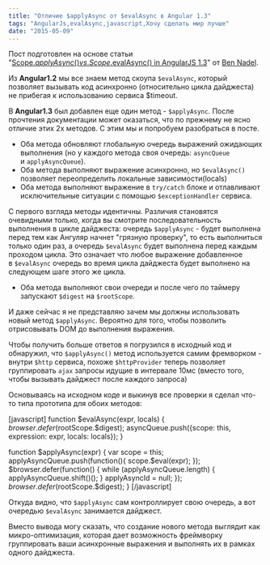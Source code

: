 ```yaml
---
title: "Отличие $applyAsync от $evalAsync в Angular 1.3"
tags: "AngularJs,evalAsync,javascript,Хочу сделать мир лучше"
date: "2015-05-09"
---
```


Пост подготовлен на основе статьи "[Scope.$applyAsync() vs. Scope.$evalAsync() in AngularJS 1.3](https://www.bennadel.com/blog/2751-scope-applyasync-vs-scope-evalasync-in-angularjs-1-3.htm)" от [Ben Nadel](https://plus.google.com/108976367067760160494?rel=author "Author: Ben Nadel on Google+").

Из **Angular1.2** мы все знаем метод скоупа `$evalAsync`, который позволяет вызывать код асинхронно (относительно цикла дайджеста) не прибегая к использованию сервиса $timeout.

В **Angular1.3** был добавлен еще один метод - `$applyAsync`. После прочтения документации может оказаться, что по прежнему не ясно отличие этих 2х методов. С этим мы и попробуем разобраться в посте.

- Оба метода обновляют глобальную очередь выражений ожидающих выполнения (но у каждого метода своя очередь: `asyncQueue` и `applyAsyncQueue`).
- Оба метода выполняют выражение асинхронно, но `$evalAsync()` позволяет переопределить локальные зависимости(locals)
- Оба метода выполняют выражение в `try/catch` блоке и отлавливают исключительные ситуации с помощью `$exceptionHandler` сервиса.

С первого взгляда методы идентичны. Различия становятся очевидными только, когда вы смотрите последовательность выполнения в цикле дайджеста: очередь `$applyAsync` - будет выполнена перед тем как Ангуляр начнет "грязную проверку", то есть выполниться только один раз, а очередь `$evalAsync` будет выполнена перед каждым проходом цикла. Это означает что любое выражение добавленное в `$evalAsync` очередь во время цикла дайджеста будет выполнено на следующем шаге этого же цикла.

- Оба метода выполняют свои очереди и после чего по таймеру запускают `$digest` на `$rootScope`.

И даже сейчас я не представляю зачем мы должны использовать новый метод `$applyAsync`. Вероятно для того, чтобы позволить отрисовывать DOM до выполнения выражения.

Чтобы получить больше ответов я погрузился в исходный код и обнаружил, что `$applyAsync()` метод используется самим фремворком - внутри `$http` сервиса, похоже `$httpProvider` теперь позволяет группировать `ajax` запросы идущие в интервале 10мс (вместо того, чтобы вызывать дайджест после каждого запроса)

Основываясь на исходном коде и выкинув все проверки я сделал что-то типа прототипа для обоих методов:

[javascript] function $evalAsync(expr, locals) { $browser.defer($rootScope.$digest); asyncQueue.push({scope: this, expression: expr, locals: locals}); }

function $applyAsync(expr) { var scope = this; applyAsyncQueue.push(function(){ scope.$eval(expr); }); $browser.defer(function() { while (applyAsyncQueue.length) { applyAsyncQueue.shift()(); } applyAsyncId = null; }); $browser.defer($rootScope.$digest); } [/javascript]

Откуда видно, что `$applyAsync` сам контроллирует свою очередь, а вот очередью `$evalAsync` занимается дайджест.

Вместо вывода могу сказать, что создание нового метода выглядит как микро-оптимизация, которая дает возможность фреймворку группировать ваши асинхронные выражения и выполнять их в рамках одного дайджеста.
